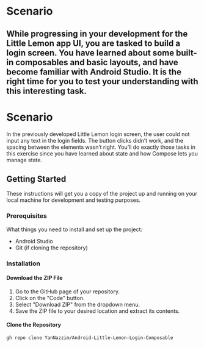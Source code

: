 # Scenario
## While progressing in your development for the Little Lemon app UI, you are tasked to build a login screen. You have learned about some built-in composables and basic layouts, and have become familiar with Android Studio. It is the right time for you to test your understanding with this interesting task.

# Scenario

In the previously developed Little Lemon login screen, the user could not input any text in the login fields. The button clicks didn’t work, and the spacing between the elements wasn’t right. You’ll do exactly those tasks in this exercise since you have learned about state and how Compose lets you manage state.

## Getting Started

These instructions will get you a copy of the project up and running on your local machine for development and testing purposes.

### Prerequisites

What things you need to install and set up the project:

- Android Studio
- Git (if cloning the repository)

### Installation

#### Download the ZIP File
1. Go to the GitHub page of your repository.
2. Click on the "Code" button.
3. Select "Download ZIP" from the dropdown menu.
4. Save the ZIP file to your desired location and extract its contents.

#### Clone the Repository

```bash
gh repo clone YanNazzim/Android-Little-Lemon-Login-Composable
